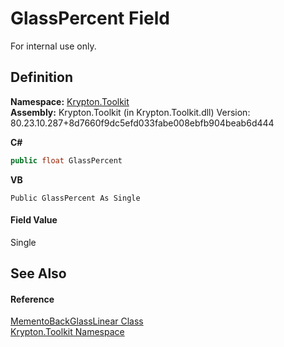 # GlassPercent Field


For internal use only.



## Definition
**Namespace:** <a href="79d2eac2-21f4-54ff-7552-b20c33c30600.md">Krypton.Toolkit</a>  
**Assembly:** Krypton.Toolkit (in Krypton.Toolkit.dll) Version: 80.23.10.287+8d7660f9dc5efd033fabe008ebfb904beab6d444

**C#**
``` C#
public float GlassPercent
```
**VB**
``` VB
Public GlassPercent As Single
```



#### Field Value
Single

## See Also


#### Reference
<a href="b500729d-685d-2490-11a1-74e7e90d4e2c.md">MementoBackGlassLinear Class</a>  
<a href="79d2eac2-21f4-54ff-7552-b20c33c30600.md">Krypton.Toolkit Namespace</a>  
